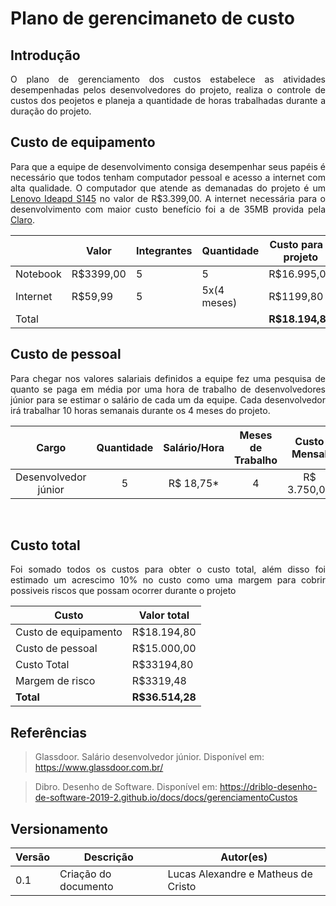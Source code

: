 # Plano de gerencimaneto de custo

## Introdução

<p  align="justify">
O plano de gerenciamento dos custos estabelece as atividades desempenhadas pelos desenvolvedores do projeto, realiza o controle de custos dos peojetos e planeja a quantidade de horas trabalhadas durante a duração do projeto.
</p>

## Custo de equipamento

<p  align="justify">
Para que a equipe de desenvolvimento consiga desempenhar seus papéis é necessário que todos tenham computador pessoal e acesso a internet com alta qualidade. O computador que atende as demanadas do projeto é um <a href="https://www.extra.com.br/Informatica/Notebook/notebook-lenovo-core-i5-1035g1-8gb-1tb-tela-15-6-windows-10-ideapad-s145-55007372.html">Lenovo Ideapd S145</a> no valor de R$3.399,00. A internet necessária para o desenvolvimento com maior custo benefício foi a de 35MB provida pela <a href="https://ofertas.netcombotv.net.br/net-internet/">Claro</a>.

</p>

|| Valor | Integrantes| Quantidade | Custo para o projeto|
| -- | -- | -- | --| -- |
| Notebook | R$3399,00 | 5 | 5 | R$16.995,00 |
| Internet | R$59,99 | 5 | 5x(4 meses)| R$1199,80 |
| Total | | | | **R$18.194,80** |

## Custo de pessoal

<p  align="justify">
Para chegar nos valores salariais definidos a equipe fez uma pesquisa de quanto se paga em média por uma hora de trabalho de desenvolvedores júnior para se estimar o salário de cada um da equipe. Cada desenvolvedor irá trabalhar 10 horas semanais durante os 4 meses do projeto.
</p>

| Cargo | Quantidade | Salário/Hora | Meses de Trabalho | Custo Mensal | Custo Total|
|:--:|:--:|:--:|:--:|:--:|:--:|
| Desenvolvedor júnior | 5 | R$ 18,75* |4| R$ 3.750,00 | R$15.000,00 |

<br>

## Custo total
<p align="justify">
Foi somado todos os custos para obter o custo total, além disso foi estimado um acrescimo 10% no custo como uma margem para cobrir possiveis riscos que possam ocorrer durante o projeto

|Custo| Valor total|
|--|--|
|Custo de equipamento| R$18.194,80 |
|Custo de pessoal| R$15.000,00 |
|Custo Total| R$33194,80 |
|Margem de risco| R$3319,48 |
|**Total**| **R$36.514,28**|
</p>


## Referências

> Glassdoor. Salário desenvolvedor júnior. Disponível em: https://www.glassdoor.com.br/

> Dibro. Desenho de Software. Disponível em: https://driblo-desenho-de-software-2019-2.github.io/docs/docs/gerenciamentoCustos

## Versionamento

|Versão | Descrição | Autor(es)|
| -- | -- | -- |
| 0.1 | Criação do documento | Lucas Alexandre e Matheus de Cristo |